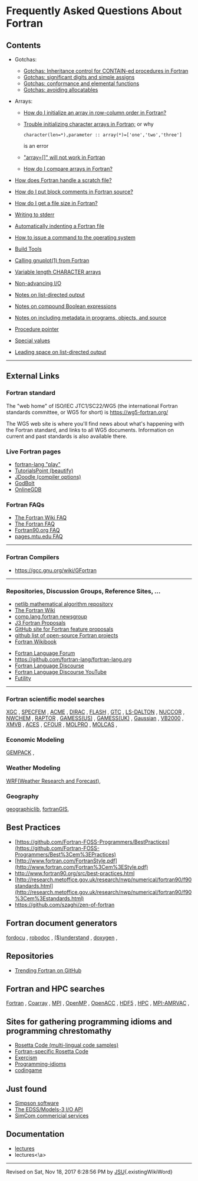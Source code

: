 Frequently Asked Questions About Fortran
========================================

Contents
--------

-   Gotchas:
    -   [Gotchas: Inheritance control for CONTAIN-ed procedures in
        Fortran](faq/contained.md)
    -   [Gotchas: significant digits and simple
        assigns](faq/assign_precision.md)
    -   [Gotchas: conformance and elemental functions](faq/conform.md)
    -   [Gotchas: avoiding allocatables](faq/avoiding_allocatables.md)
-   Arrays:
    -   [How do I initialize an array in row-column order in
        Fortran?](faq/row-column.md)
    -   [Trouble initializing character arrays in
        Fortran;](faq/character_array_initialization.md) or why

            character(len=*),parameter :: array(*)=['one','two','three']

        is an error

    -   [\"array=\[\]\" will not work in Fortran](faq/zero_elements.md)
    -   [How do I compare arrays in Fortran?](faq/compare_arrays.md)

-   [How does Fortran handle a scratch file?](faq/scratch.md)
-   [How do I put block comments in Fortran source?](faq/comments.md)
-   [How do I get a file size in Fortran?](faq/file_size.md)
-   [Writing to stderr](faq/stderr.md)
-   [Automatically indenting a Fortran file](faq/indent.md)
-   [How to issue a command to the operating system](faq/system.md)
-   [Build Tools](faq/make.md)
-   [Calling gnuplot(1) from Fortran](faq/gnuplot.md)
-   [Variable length CHARACTER arrays](faq/difflength.md)
-   [Non-advancing I/O](faq/nonadvancing.md)
-   [Notes on list-directed output](faq/list_directed.md)
-   [Notes on compound Boolean expressions](faq/short-circuit.md)
-   [Notes on including metadata in programs, objects, and
    source](faq/metadata.md)
-   [Procedure pointer](faq/procedure_pointer.md)
-   [Special values](faq/special_values.md)
-   [Leading space on list-directed output](faq/leading_space.md)

------------------------------------------------------------------------

External Links
--------------

### Fortran standard

The \"web home\" of ISO/IEC JTC1/SC22/WG5 (the international Fortran
standards committee, or WG5 for short) is <https://wg5-fortran.org/>

The WG5 web site is where you\'ll find news about what\'s happening with
the Fortran standard, and links to all WG5 documents. Information on
current and past standards is also available there.

### Live Fortran pages

-   [fortran-lang \"play\"](https://play.fortran-lang.org/)
-   [TutorialsPoint
    (beautify)](https://www.tutorialspoint.com/compile_fortran_online.php)
-   [JDoodle (compiler
    options)](https://www.jdoodle.com/execute-fortran-online/)
-   [GodBolt](https://godbolt.org/)
-   [OnlineGDB](https://www.onlinegdb.com/online_fortran_compiler)

### Fortran FAQs

-   [The Fortran Wiki FAQ](http://fortranwiki.org/fortran/show/FAQ)
-   [The Fortran FAQ](http://www.faqs.org/faqs/fortran-faq/)
-   [Fortran90.org FAQ](http://www.fortran90.org/src/faq.html)
-   [pages.mtu.edu
    FAQ](http://pages.mtu.edu/~shene/COURSES/cs201/FAQ/compile.html)

------------------------------------------------------------------------

### Fortran Compilers

-   <https://gcc.gnu.org/wiki/GFortran>

------------------------------------------------------------------------

### Repositories, Discussion Groups, Reference Sites, \...

-   [netlib mathematical algorithm repository](http://netlib.org)
-   [The Fortran Wiki](http://fortranwiki.org)
-   [comp.lang.fortran
    newsgroup](https://groups.google.com/forum/#!forum/comp.lang.fortran)
-   [J3 Fortran
    Proposals](https://github.com/j3-fortran/fortran_proposals)
-   [GitHub site for Fortran feature
    proposals](https://github.com/j3-fortran/fortran_proposals)
-   [github list of open-source Fortran
    projects](https://github.com/fortran-lang/stdlib/wiki/List-of-popular-open-source-Fortran-projects)
-   [Fortran Wikibook](http://en.wikibooks.org/wiki/Fortran)

<!-- -->

-   [Fortran Language Forum](https://fortran-lang.org/)
-   <https://github.com/fortran-lang/fortran-lang.org>
-   [Fortran Language Discourse](https://fortran-lang.discourse.group)
-   [Fortran Language Discourse
    YouTube](https://www.youtube.com/channel/UCTYRAlVmMCGGcrMkKxQLurw)
-   [Futility](https://github.com/CASL/Futility)

------------------------------------------------------------------------

### Fortran scientific model searches

[XGC](http://www.google.com/search?q=%22XGC%22%20Fortran%20code) ,
[SPECFEM](http://www.google.com/search?q=%22SPECFEM%22%20Fortran%20code)
, [ACME](http://www.google.com/search?q=%22ACME%22%20Fortran%20code) ,
[DIRAC](http://www.google.com/search?q=%22DIRAC%22%20Fortran%20code) ,
[FLASH](http://www.google.com/search?q=%22FLASH%22%20Fortran%20code) ,
[GTC](http://www.google.com/search?q=%22GTC%22%20Fortran%20code) ,
[LS-DALTON](http://www.google.com/search?q=%22LS-DALTON%22%20Fortran%20code)
, [NUCCOR](http://www.google.com/search?q=%22NUCCOR%22%20Fortran%20code)
, [NWCHEM](http://www.google.com/search?q=%22NWCHEM%22%20Fortran%20code)
, [RAPTOR](http://www.google.com/search?q=%22RAPTOR%22%20Fortran%20code)
,
[GAMESS(US)](http://www.google.com/search?q=%22GAMESS(US)%22%20Fortran%20code)
,
[GAMESS(UK)](http://www.google.com/search?q=%22GAMESS(UK)%22%20Fortran%20code)
,
[Gaussian](http://www.google.com/search?q=%22Gaussian%22%20Fortran%20code)
, [VB2000](http://www.google.com/search?q=%22VB2000%22%20Fortran%20code)
, [XMVB](http://www.google.com/search?q=%22XMVB%22%20Fortran%20code) ,
[ACES](http://www.google.com/search?q=%22ACES%22%20Fortran%20code) ,
[CFOUR](http://www.google.com/search?q=%22CFOUR%22%20Fortran%20code) ,
[MOLPRO](http://www.google.com/search?q=%22MOLPRO%22%20Fortran%20code) ,
[MOLCAS](http://www.google.com/search?q=%22MOLCAS%22%20Fortran%20code) ,

### Economic Modeling

[GEMPACK](http://www.google.com/search?q=%2GEMPACK%22%20Fortran%20code)
,

### Weather Modeling

[WRF(Weather Research and
Forecast)](http://www.google.com/search?q=%2WRF%22%20Fortran%20code),

### Geography

[geographiclib](http://www.google.com/search?q=%2geographiclib%22%20Fortran%20code),
[fortranGIS](http://www.google.com/search?q=%2fortranGIS%22%20Fortran%20code),

Best Practices
--------------

-   [https://github.com/Fortran-FOSS-Programmers/BestPractices](https://github.com/Fortran-FOSS-Programmers/Best%3Cem%3EPractices)
-   [http://www.fortran.com/FortranStyle.pdf](http://www.fortran.com/Fortran%3Cem%3EStyle.pdf)
-   <http://www.fortran90.org/src/best-practices.html>
-   [http://research.metoffice.gov.uk/research/nwp/numerical/fortran90/f90standards.html](http://research.metoffice.gov.uk/research/nwp/numerical/fortran90/f90%3Cem%3Estandards.html)
-   <https://github.com/szaghi/zen-of-fortran>

Fortran document generators
---------------------------

[fordocu](http://www.google.com/search?q=%22fordocu%22%20Fortran%20code)
,
[robodoc](http://www.google.com/search?q=%22robodoc%22%20Fortran%20code)
,
[(\$)understand](http://www.google.com/search?q=%22understand%22%20Fortran%20code)
,
[doxygen](http://www.google.com/search?q=%22doxygen%22%20Fortran%20code)
,

Repositories
------------

-   [Trending Fortran on
    GitHub](https://github.com/trending/fortran?since=monthly)

Fortran and HPC searches
------------------------

[Fortran](http://www.google.com/search?q=%22Fortran%22%20Fortran%20code)
,
[Coarray](http://www.google.com/search?q=%22Coarray%22%20Fortran%20code)
, [MPI](http://www.google.com/search?q=%22MPI%22%20Fortran%20code) ,
[OpenMP](http://www.google.com/search?q=%22OpenMP%22%20Fortran%20code) ,
[OpenACC](http://www.google.com/search?q=%22OpenACC%22%20Fortran%20code)
, [HDF5](http://www.google.com/search?q=%22HDF5%22%20Fortran%20code) ,
[HPC](http://www.google.com/search?q=%22HPC%22%20Fortran%20code) ,
[MPI-AMRVAC](http://www.google.com/search?q=%22MPI-AMRVC%22%20Fortran%20code)
,

Sites for gathering programming idioms and programming chrestomathy
-------------------------------------------------------------------

-   [Rosetta Code (multi-lingual code
    samples)](https://www.rosettacode.org)
-   [Fortran-specific Rosetta
    Code](http://rosettacode.org/wiki/Category:Fortran)
-   [Exercism](https://exercism.io/)
-   [Programming-idioms](https://www.programming-idioms.org/)
-   [codingame](https://www.codingame.com/start)

Just found
----------

-   [Simpson software](https://caps.gsfc.nasa.gov/simpson/software.html)
-   [The EDSS/Models-3 I/O
    API](https://www.cmascenter.org/ioapi/documentation/all_versions/html/index.html)
-   [SimCom commericial services](https://http://simconglobal.com)

Documentation
-------------

-   [lectures](http://www.archer.ac.uk/training/course-material/2018/02/oofortran-daresbury/Lectures/L05-ClassesAndVisibility.pd)
-   lectures\<\\a\>

------------------------------------------------------------------------

Revised on Sat, Nov 18, 2017 6:28:56 PM by
[JSU](JSU.xhtml){.existingWikiWord}
